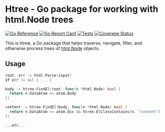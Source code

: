 # Htree - Go package for working with html.Node trees

[![Go Reference](https://pkg.go.dev/badge/github.com/bobg/htree.svg)](https://pkg.go.dev/github.com/bobg/htree)
[![Go Report Card](https://goreportcard.com/badge/github.com/bobg/htree)](https://goreportcard.com/report/github.com/bobg/htree)
[![Tests](https://github.com/bobg/htree/actions/workflows/go.yml/badge.svg)](https://github.com/bobg/htree/actions/workflows/go.yml)
[![Coverage Status](https://coveralls.io/repos/github/bobg/htree/badge.svg?branch=master)](https://coveralls.io/github/bobg/htree?branch=master)

This is htree,
a Go package that helps traverse, navigate, filter, and otherwise process trees of [html.Node](https://pkg.go.dev/golang.org/x/net/html#Node) objects.

## Usage

```go
root, err := html.Parse(input)
if err != nil { ... }

body := htree.FindEl(root, func(n *html.Node) bool {
  return n.DataAtom == atom.Body
})

content := htree.FindEl(body, func(n *html.Node) bool {
  return n.DataAtom == atom.Div && htree.ElClassContains(n, "content")
})

...etc...
```

